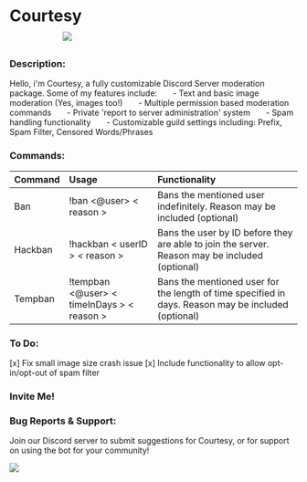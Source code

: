 # Courtesy &nbsp; &nbsp; &nbsp; &nbsp; &nbsp; &nbsp; &nbsp; &nbsp; &nbsp; &nbsp; &nbsp; &nbsp; &nbsp; &nbsp; &nbsp; &nbsp; &nbsp; &nbsp; &nbsp; &nbsp; &nbsp; &nbsp; &nbsp; &nbsp; &nbsp; &nbsp; &nbsp; &nbsp; &nbsp; &nbsp; &nbsp; &nbsp; &nbsp; &nbsp; &nbsp; [![](https://discordapp.com/api/guilds/630989618317230090/widget.png?style=shield)](https://discord.gg/z9qA8KY)

### Description:
Hello, i'm Courtesy, a fully customizable Discord Server moderation package. Some of my features include:
&nbsp; &nbsp; &nbsp; - Text and basic image moderation (Yes, images too!)
&nbsp; &nbsp; &nbsp; - Multiple permission based moderation commands
&nbsp; &nbsp; &nbsp; - Private 'report to server administration' system
&nbsp; &nbsp; &nbsp; - Spam handling functionality
&nbsp; &nbsp; &nbsp; - Customizable guild settings including: Prefix, Spam Filter, Censored Words/Phrases

### Commands:
| Command | Usage | Functionality |
|:--------|:------|:--------------|
| Ban | !ban <@user> < reason > | Bans the mentioned user indefinitely. Reason may be included (optional) |
| Hackban | !hackban < userID > < reason > | Bans the user by ID before they are able to join the server. Reason may be included (optional) |
| Tempban | !tempban <@user> < timeInDays > < reason > | Bans the mentioned user for the length of time specified in days. Reason may be included (optional) |

### To Do:
[x] Fix small image size crash issue
[x] Include functionality to allow opt-in/opt-out of spam filter 
### Invite Me!

### Bug Reports & Support:
Join our Discord server to submit suggestions for Courtesy, or for support on using the bot for your community!


[![](https://discordapp.com/api/guilds/630989618317230090/widget.png?style=banner2)](https://discord.gg/z9qA8KY)


